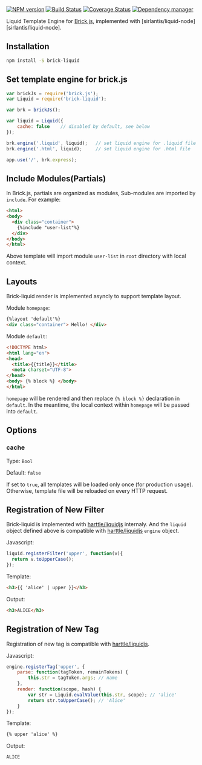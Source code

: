 [![NPM version](https://img.shields.io/npm/v/brick-liquid.svg?style=flat)](https://www.npmjs.org/package/brick-liquid)
[![Build Status](https://travis-ci.org/brick-js/brick-liquid.svg?branch=master)](https://travis-ci.org/brick-js/brick-liquid)
[![Coverage Status](https://coveralls.io/repos/github/brick-js/brick-liquid/badge.svg?branch=master)](https://coveralls.io/github/brick-js/brick-liquid?branch=master)
[![Dependency manager](https://david-dm.org/brick-js/brick-liquid.svg)](https://david-dm.org/brick-js/brick-liquid)

Liquid Template Engine for [Brick.js][brk], implemented with [sirlantis/liquid-node][sirlantis/liquid-node].

## Installation

```bash
npm install -S brick-liquid
```

## Set template engine for brick.js

```javascript
var brickJs = require('brick.js');
var Liquid = require('brick-liquid');

var brk = brickJs();

var liquid = Liquid({
    cache: false    // disabled by default, see below
});

brk.engine('.liquid', liquid);   // set liquid engine for .liquid file 
brk.engine('.html', liquid);     // set liquid engine for .html file

app.use('/', brk.express);
```

## Include Modules(Partials)

In Brick.js, partials are organized as modules,
Sub-modules are imported by `include`. For example:

```html
<html>
<body>
  <div class="container">
    {%include "user-list"%}
  </div>
</body>
</html>
```

Above template will import module `user-list` in `root` directory with local context.

## Layouts

Brick-liquid render is implemented asyncly to support template layout.

Module `homepage`:

```html
{%layout 'default'%}
<div class="container"> Hello! </div>
```

Module `default`: 

```html
<!DOCTYPE html>
<html lang="en">
<head>
  <title>{{title}}</title>
  <meta charset="UTF-8">
</head>
<body> {% block %} </body>
</html>
```

`homepage` will be rendered and then replace `{% block %}` declaration in `default`.
In the meantime, the local context within `homepage` will be passed into `default`.

## Options

### cache

Type: `Bool`

Default: `false`

If set to `true`, all templates will be loaded only once (for production usage). Otherwise, template file will be reloaded on every HTTP request.

## Registration of New Filter

Brick-liquid is implemented with [harttle/liquidjs][impl] internaly. 
And the `liquid` object defined above is compatible with [harttle/liquidjs][impl] `engine` object.

Javascript:

```javascript
liquid.registerFilter('upper', function(v){
  return v.toUpperCase();
});
```

Template:

```html
<h3>{{ 'alice' | upper }}</h3>
```

Output:

```html
<h3>ALICE</h3>
```

## Registration of New Tag

Registration of new tag is compatible with [harttle/liquidjs][impl].

Javascript:

```javascript
engine.registerTag('upper', {
    parse: function(tagToken, remainTokens) {
        this.str = tagToken.args; // name
    },
    render: function(scope, hash) {
        var str = Liquid.evalValue(this.str, scope); // 'alice'
        return str.toUpperCase(); // 'Alice'
    }
});
```

Template:

```html
{% upper 'alice' %}
```

Output:

```html
ALICE
```

[brk]: https://github.com/brick-js/brick.js
[impl]: https://github.com/harttle/liquidjs
